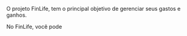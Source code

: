 O projeto FinLife, tem o principal objetivo de gerenciar seus gastos e ganhos. 

No FinLife, você pode 
